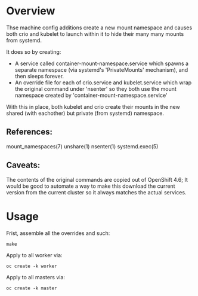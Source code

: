 # Overview

Thse machine config additions create a new mount namespace and causes both crio and kubelet to launch within it to hide their many many mounts from systemd.

It does so by creating:
 - A service called container-mount-namespace.service which spawns a separate namespace (via systemd's 'PrivateMounts' mechanism), and then sleeps forever.
 - An override file for each of crio.service and kubelet.service which wrap the original command under 'nsenter' so they both use the mount namespace created by 'container-mount-namespace.service'

With this in place, both kubelet and crio create their mounts in the new shared (with eachother) but private (from systemd) namespace.

## References:

mount_namespaces(7) unshare(1) nsenter(1) systemd.exec(5)

## Caveats:

The contents of the original commands are copied out of OpenShift 4.6; It would be good to automate a way to make this download the current version from the current cluster so it always matches the actual services.

# Usage

Frist, assemble all the overrides and such:

    make

Apply to all worker via:

    oc create -k worker

Apply to all masters via:

    oc create -k master
